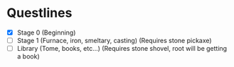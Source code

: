 # Questlines
- [x] Stage 0 (Beginning)
- [ ] Stage 1 (Furnace, iron, smeltary, casting) (Requires stone pickaxe)
- [ ] Library (Tome, books, etc...) (Requires stone shovel, root will be getting a book)
